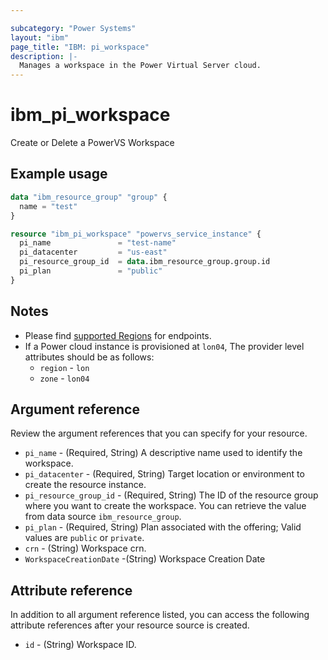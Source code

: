 ```yaml
---

subcategory: "Power Systems"
layout: "ibm"
page_title: "IBM: pi_workspace"
description: |-
  Manages a workspace in the Power Virtual Server cloud.
---
```


# ibm_pi_workspace

Create or Delete a PowerVS Workspace

## Example usage

```terraform
data "ibm_resource_group" "group" {
  name = "test"
}

resource "ibm_pi_workspace" "powervs_service_instance" {
  pi_name               = "test-name"
  pi_datacenter         = "us-east"
  pi_resource_group_id  = data.ibm_resource_group.group.id
  pi_plan               = "public"
}
```

## Notes

- Please find [supported Regions](https://cloud.ibm.com/apidocs/power-cloud#endpoint) for endpoints.
- If a Power cloud instance is provisioned at `lon04`, The provider level attributes should be as follows:
  - `region` - `lon`
  - `zone` - `lon04`

## Argument reference

Review the argument references that you can specify for your resource.

- `pi_name` - (Required, String) A descriptive name used to identify the workspace.
- `pi_datacenter` - (Required, String) Target location or environment to create the resource instance.
- `pi_resource_group_id` - (Required, String) The ID of the resource group where you want to create the workspace. You can retrieve the value from data source `ibm_resource_group`.
- `pi_plan` -  (Required, String) Plan associated with the offering; Valid values are `public` or `private`.
- `crn` - (String) Workspace crn.
- `WorkspaceCreationDate` -(String) Workspace Creation Date
## Attribute reference

In addition to all argument reference listed, you can access the following attribute references after your resource source is created.

- `id` - (String) Workspace ID.